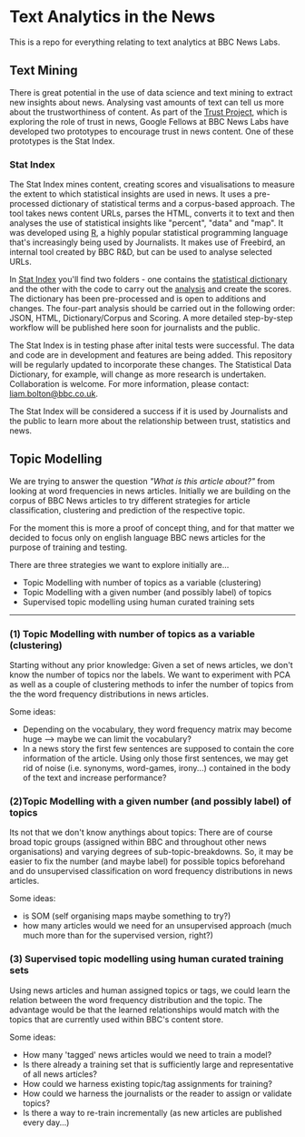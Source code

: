 # Text Analytics in the News

This is a repo for everything relating to text analytics at BBC News Labs.

## Text Mining

There is great potential in the use of data science and text mining to extract new insights about news. Analysing vast amounts of text can tell us more about the trustworthiness of content. As part of the [Trust Project](http://thetrustproject.org/), which is exploring the role of trust in news, Google Fellows at BBC News Labs have developed two prototypes to encourage trust in news content. One of these prototypes is the Stat Index.

### Stat Index

The Stat Index mines content, creating scores and visualisations to measure the extent to which statistical insights are used in news. It uses a pre-processed dictionary of statistical terms and a corpus-based approach. The tool takes news content URLs, parses the HTML, converts it to text and then analyses the use of statistical insights like "percent", "data" and "map". It was developed using [R](https://www.r-project.org/), a highly popular statistical programming language that's increasingly being used by Journalists. It makes use of Freebird, an internal tool created by BBC R&D, but can be used to analyse selected URLs.

In [Stat Index](https://github.com/BBC-News-Labs/Text_Analytics/tree/master/StatIndex) you'll find two folders - one contains the [statistical dictionary](https://github.com/BBC-News-Labs/Text_Analytics/tree/master/StatIndex/StatIndex-StatDictionary) and the other with the code to carry out the [analysis](https://github.com/BBC-News-Labs/Text_Analytics/tree/master/StatIndex/StatIndex-Analysis) and create the scores. The dictionary has been pre-processed and is open to additions and changes. The four-part analysis should be carried out in the following order: JSON, HTML, Dictionary/Corpus and Scoring. A more detailed step-by-step workflow will be published here soon for journalists and the public.

The Stat Index is in testing phase after inital tests were successful. The data and code are in development and features are being added. This repository will be regularly updated to incorporate these changes. The Statistical Data Dictionary, for example, will change as more research is undertaken. Collaboration is welcome. For more information, please contact: <u>liam.bolton@bbc.co.uk</u>. 

The Stat Index will be considered a success if it is used by Journalists and the public to learn more about the relationship between trust, statistics and news. 


## Topic Modelling

We are trying to answer the question *"What is this article about?"* from looking at word frequencies in news articles. Initially we are building on the corpus of BBC News articles to try different strategies for article classification, clustering and prediction of the respective topic.

For the moment this is more a proof of concept thing, and for that matter we decided to focus only on english language BBC news articles for the purpose of training and testing.

There are three strategies we want to explore initially are...

- Topic Modelling with number of topics as a variable (clustering)
- Topic Modelling with a given number (and possibly label) of topics
- Supervised topic modelling using human curated training sets

---

### (1) Topic Modelling with number of topics as a variable (clustering)

Starting without any prior knowledge: Given a set of news articles, we don't know the number of topics nor the labels. We want to experiment with PCA as well as a couple of clustering methods to infer the number of topics from the the word frequency distributions in news articles.

Some ideas:

- Depending on the vocabulary, they word frequency matrix may become huge --> maybe we can limit the vocabulary?
- In a news story the first few sentences are supposed to contain the core information of the article. Using only those first sentences, we may get rid of noise (i.e. synonyms, word-games, irony...) contained in the body of the text and increase performance?

### (2)Topic Modelling with a given number (and possibly label) of topics

Its not that we don't know anythings about topics: There are of course broad topic groups (assigned within BBC and throughout other news organisations) and varying degrees of sub-topic-breakdowns. So, it may be easier to fix the number (and maybe label) for possible topics beforehand and do unsupervised classification on word frequency distributions in news articles. 

Some ideas:

- is SOM (self organising maps maybe something to try?)
- how many articles would we need for an unsupervised approach (much much more than for the supervised version, right?)


### (3) Supervised topic modelling using human curated training sets

Using news articles and human assigned topics or tags, we could learn the relation between the word frequency distribution and the topic. The advantage would be that the learned relationships would match with the topics that are currently used within BBC's content store. 

Some ideas:

- How many 'tagged' news articles would we need to train a model?
- Is there already a training set that is sufficiently large and representative of all news articles?
- How could we harness existing topic/tag assignments for training?
- How could we harness the journalists or the reader to assign or validate topics?
- Is there a way to re-train incrementally (as new articles are published every day...)

